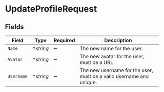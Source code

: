 # UpdateProfileRequest


## Fields

| Field                                                               | Type                                                                | Required                                                            | Description                                                         |
| ------------------------------------------------------------------- | ------------------------------------------------------------------- | ------------------------------------------------------------------- | ------------------------------------------------------------------- |
| `Name`                                                              | **string*                                                           | :heavy_minus_sign:                                                  | The new name for the user.                                          |
| `Avatar`                                                            | **string*                                                           | :heavy_minus_sign:                                                  | The new avatar for the user, must be a URL.                         |
| `Username`                                                          | **string*                                                           | :heavy_minus_sign:                                                  | The new username for the user, must be a valid username and unique. |
